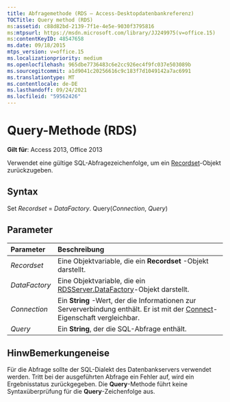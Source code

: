 ```yaml
---
title: Abfragemethode (RDS – Access-Desktopdatenbankreferenz)
TOCTitle: Query method (RDS)
ms:assetid: c88d82bd-2139-7f1e-4e5e-9030f3795816
ms:mtpsurl: https://msdn.microsoft.com/library/JJ249975(v=office.15)
ms:contentKeyID: 48547658
ms.date: 09/18/2015
mtps_version: v=office.15
ms.localizationpriority: medium
ms.openlocfilehash: 965dbe7736483c6e2cc926ec4f9fc037e503089b
ms.sourcegitcommit: a1d9041c20256616c9c183f7d1049142a7ac6991
ms.translationtype: MT
ms.contentlocale: de-DE
ms.lasthandoff: 09/24/2021
ms.locfileid: "59562426"
---
```

# <a name="query-method-rds"></a>Query-Methode (RDS)

**Gilt für**: Access 2013, Office 2013

Verwendet eine gültige SQL-Abfragezeichenfolge, um ein [Recordset](recordset-object-ado.md)-Objekt zurückzugeben.

## <a name="syntax"></a>Syntax

Set *Recordset*  =  *DataFactory*. Query(*Connection*, *Query*)

## <a name="parameters"></a>Parameter

|Parameter|Beschreibung|
|:--------|:----------|
|*Recordset* |Eine Objektvariable, die ein **Recordset** -Objekt darstellt.|
|*DataFactory* |Eine Objektvariable, die ein [RDSServer.DataFactory](datafactory-object-rdsserver.md)-Objekt darstellt.|
|*Connection* |Ein **String** -Wert, der die Informationen zur Serververbindung enthält. Er ist mit der [Connect](connect-property-rds.md)-Eigenschaft vergleichbar.|
|*Query* |Ein **String**, der die SQL-Abfrage enthält.|

## <a name="remarks"></a>HinwBemerkungeneise

Für die Abfrage sollte der SQL-Dialekt des Datenbankservers verwendet werden. Tritt bei der ausgeführten Abfrage ein Fehler auf, wird ein Ergebnisstatus zurückgegeben. Die **Query**-Methode führt keine Syntaxüberprüfung für die **Query**-Zeichenfolge aus.

